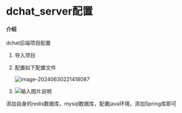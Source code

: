 # dchat_server配置

#### 介绍
dchat后端项目配置

1. 导入项目

2. 配置如下配置文件

   ![image-20240630221418087](C:\Users\yuyan\AppData\Roaming\Typora\typora-user-images\image-20240630221418087.png)

3. ![输入图片说明](https://images.gitee.com/uploads/images/2022/0512/161118_6421b1c1_9897725.png "B)6%]O4EC2AS03(_}Q]O~Y9.png")

添加自身的redis数据库，mysql数据库，配置java环境，添加Spring库即可
